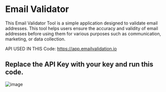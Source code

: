 # Email Validator

This Email Validator Tool is a simple application designed to validate email addresses. This tool helps users ensure the accuracy and validity of email addresses before using them for various purposes such as communication, marketing, or data collection.

API USED IN THIS Code: https://app.emailvalidation.io

## Replace the API Key with your key and run this code.

![image](https://github.com/MuhammadAhmed-0/email-validator/assets/92883593/e0d82cd8-af99-43c9-b2fd-59bd7e0e330d)
